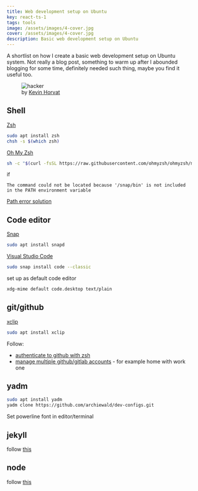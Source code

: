 ```yaml
---
title: Web development setup on Ubuntu
key: react-ts-1
tags: tools
image: /assets/images/4-cover.jpg
cover: /assets/images/4-cover.jpg
description: Basic web development setup on Ubuntu
---
```


A shortlist on how I create a basic web development setup on Ubuntu system. Not really a blog post, something to warm up after I abounded blogging for some time, definitely needed such thing, maybe you find it useful too.

<!--more-->

<figure>
  <img src="{{ "/assets/images/4-cover.jpg" | absolute_url }}" alt="hacker">
  <figcaption>
    by <a href="https://unsplash.com/@hidd3n">Kevin Horvat</a> 
  </figcaption>
</figure>

## Shell

[Zsh](https://github.com/ohmyzsh/ohmyzsh/wiki/Installing-ZSH)
```sh
sudo apt install zsh
chsh -s $(which zsh)
```

[Oh My Zsh](https://github.com/ohmyzsh/ohmyzsh#basic-installation)
```sh
sh -c "$(curl -fsSL https://raw.githubusercontent.com/ohmyzsh/ohmyzsh/master/tools/install.sh)"
```
if 

```
The command could not be located because '/snap/bin' is not included in the PATH environment variable
```
[Path error solution](https://stackoverflow.com/questions/57121916/the-command-could-not-be-located-because-snap-bin-is-not-included-in-the-path) 

## Code editor

[Snap](https://snapcraft.io/)
```sh
sudo apt install snapd
```

[Visual Studio Code](https://snapcraft.io/vscode)
```sh
sudo snap install code --classic
```
set up as default code editor

```sh
xdg-mime default code.desktop text/plain
```

## git/github

[xclip](https://github.com/astrand/xclip)
```sh
sudo apt install xclip
```
Follow:
- [authenticate to github with zsh](https://help.github.com/en/github/authenticating-to-github/connecting-to-github-with-ssh)
- [manage multiple github/gitlab accounts](https://medium.com/the-andela-way/a-practical-guide-to-managing-multiple-github-accounts-8e7970c8fd46) - for example home with work one


## yadm

```sh
sudo apt install yadm
yadm clone https://github.com/archiewald/dev-configs.git
```
Set powerline font in editor/terminal

## jekyll

follow [this](https://jekyllrb.com/docs/installation/ubuntu/)

## node

follow [this](https://github.com/nodesource/distributions#debinstall)
